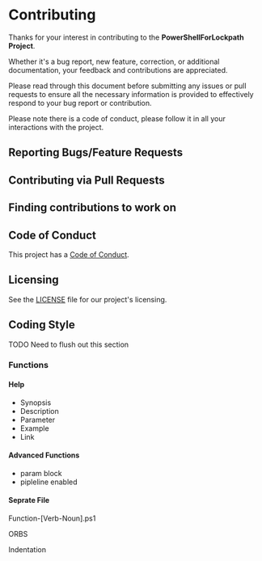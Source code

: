 # Contributing

Thanks for your interest in contributing to the **PowerShellForLockpath Project**.

Whether it's a bug report, new feature, correction, or additional documentation, your feedback and contributions are appreciated.

Please read through this document before submitting any issues or pull requests to ensure all the necessary information is provided to effectively respond to your bug report or contribution.

Please note there is a code of conduct, please follow it in all your interactions with the project.

## Reporting Bugs/Feature Requests

## Contributing via Pull Requests

## Finding contributions to work on

## Code of Conduct

This project has a [Code of Conduct](CODE_OF_CONDUCT.md).

## Licensing

See the [LICENSE](LICENSE.txt) file for our project's licensing.

## Coding Style

TODO Need to flush out this section
### Functions

#### Help

- Synopsis
- Description
- Parameter
- Example
- Link

#### Advanced Functions

- param block
- pipleline enabled

#### Seprate File

Function-[Verb-Noun].ps1

ORBS

Indentation
